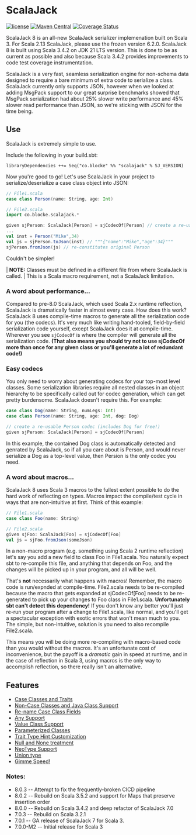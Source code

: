 # ScalaJack

[![license](https://img.shields.io/github/license/mashape/apistatus.svg?maxAge=86400)](https://opensource.org/licenses/MIT)
[![Maven Central](https://maven-badges.herokuapp.com/maven-central/co.blocke/scalajack_3/badge.svg)](https://search.maven.org/artifact/co.blocke/scalajack_3/8.0.0/jar)
[![Coverage Status](https://coveralls.io/repos/github/gzoller/ScalaJack/badge.svg?branch=master)](https://coveralls.io/github/gzoller/ScalaJack?branch=master)

ScalaJack 8 is an all-new ScalaJack serializer implemenation built on Scala 3. For Scala 2.13 ScalaJack, please use the frozen version 6.2.0. ScalaJack 8 is built 
using Scala 3.4.2 on JDK 21 LTS version. This is done to be as current as possible and also because Scala 3.4.2 provides improvements to code test coverage instrumentation.

ScalaJack is a very fast, seamless serialization engine for non-schema data designed to require a bare minimum of extra code 
to serialize a class. ScalaJack currently only supports JSON, however when we looked at adding MsgPack support to our great surprise benchmarks
showed that MsgPack serialization had about 25% slower write performance and 45% slower read performance than JSON, so we're sticking with JSON for the time being.

## Use
ScalaJack is extremely simple to use.

Include the following in your build.sbt:
```
libraryDependencies ++= Seq("co.blocke" %% "scalajack" % SJ_VERSION)
```
Now you're good to go! Let's use ScalaJack in your project to serialize/deserialize a case class object into JSON:
```scala
// File1.scala
case class Person(name: String, age: Int)

// File2.scala
import co.blocke.scalajack.*

given sjPerson: ScalaJack[Person] = sjCodecOf[Person] // create a re-usable Person codec
...
val inst = Person("Mike",34)
val js = sjPerson.toJson(inst) // """{"name":"Mike","age":34}"""
sjPerson.fromJson(js) // re-constitutes original Person
```
Couldn't be simpler!

| **NOTE:** Classes must be defined in a different file from where ScalaJack is called.
| This is a Scala macro requirement, not a ScalaJack limitation.

### A word about performance...

Compared to pre-8.0 ScalaJack, which used Scala 2.x runtime reflection, ScalaJack is dramatically faster in almost every case. How does this work? ScalaJack 8 uses compile-time macros to generate all the serialization code for you (the codecs). It's very much like writing hand-tooled, field-by-field serialization code yourself, except ScalaJack does it at compile-time.  Wherever you see ```sjCodecOf``` is where the compiler will generate all the serialization code.  **(That also means you should try not to use sjCodecOf more than once for any given class or you'll generate a lot of redundant code!)**

### Easy codecs
You only need to worry about generating codecs for your top-most level classes.  Some serialization libraries require all nested classes in an object hierarchy to be 
specifically called out for codec generation, which can get pretty burdensome.  ScalaJack doesn't require this.  For example:

```scala
case class Dog(name: String, numLegs: Int)
case class Person(name: String, age: Int, dog: Dog)

// create a re-usable Person codec (includes Dog for free!)
given sjPerson: ScalaJack[Person] = sjCodecOf[Person] 
```
In this example, the contained Dog class is automatically detected and genrated by ScalaJack, so if all you care about is Person, and would never serialize a Dog as a top-level value, then Persion is the only codec you need.

### A word about macros...

ScalaJack 8 uses Scala 3 macros to the fullest extent possible to do the hard work of reflecting on types. Macros impact the compile/test cycle in ways that are non-intuitive at first. Think of this example:

```scala
// File1.scala
case class Foo(name: String)

// File2.scala
given sjFoo: ScalaJack[Foo] = sjCodecOf[Foo] 
val js = sjFoo.fromJson(someJson)
```

In a non-macro program (e.g. something using Scala 2 runtime reflection) let's say you add a new field to class Foo in File1.scala. You naturally expect sbt to re-compile this file, and anything that depends on Foo, and the changes will be picked up in your program, and all will be well.

That's **not** necessarily what happens with macros! Remember, the macro code is run/expnded at compile-time. File2.scala needs to be re-compiled because the macro that gets expanded at sjCodecOf[Foo] needs to be re-generated to pick up your changes to Foo class in File1.scala. **Unfortunately sbt can't detect this dependency!** If you don't know any better you'll just re-run your program after a change to File1.scala, like normal, and you'll get a spectacular exception with exotic errors that won't mean much to you. The simple, but non-intuitive, solution is you need to also recompile File2.scala.

This means you will be doing more re-compiling with macro-based code than you would without the macros. It's an unfortunate cost of inconvenience, but the payoff is a *dramatic* gain in speed at runtime, and in the case of reflection in Scala 3, using macros is the only way to accomplish reflection, so there really isn't an alternative.

## Features
* [Case Classes and Traits](doc/classesAndTraits.md)
* [Non-Case Classes and Java Class Support](doc/noncase.md)
* [Re-name Case Class Fields](doc/mapname.md)
* [Any Support](doc/any.md)
* [Value Class Support](doc/valueClass.md)
* [Parameterized Classes](doc/parameterized.md)
* [Trait Type Hint Customization](doc/typeHint.md)
* [Null and None treatment](doc/nullAndNone.md)
* [NeoType Support](doc/neotype.md)
* [Union type](doc/union.md)
* [Gimme Speed!](benchmark/README.md)

### Notes:

* 8.0.3 -- Attempt to fix the frequently-broken CICD pipeline
* 8.0.2 -- Rebuild on Scala 3.5.2 and support for Maps that preserve insertion order
* 8.0.0 -- Rebuild on Scala 3.4.2 and deep refactor of ScalaJack 7.0
* 7.0.3 -- Rebuild on Scala 3.2.1
* 7.0.1 -- GA release of ScalaJack 7 for Scala 3.
* 7.0.0-M2 -- Initial release for Scala 3
